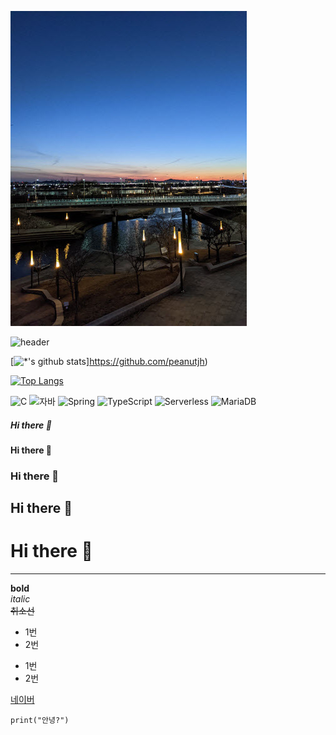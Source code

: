 <img src='images/picture97.jpg'></img>



![header](https://capsule-render.vercel.app/api?type=wave&color=auto&height=300&section=header&text=깃허브%20특강&fontSize=90)

[![*'s github stats](https://github-readme-stats.vercel.app/api?username=peanutjh)]https://github.com/peanutjh)

[![Top Langs](https://github-readme-stats.vercel.app/api/top-langs/?username=peanutjh)](https://github.com/peanutjh/github-readme-stats)

![C](https://img.shields.io/badge/-C-123456?style=flat-square&logo=C&logoColor=black)
![자바](https://img.shields.io/badge/-자바-007396?style=flat&logo=Java&logoColor=ffffff)
![Spring](https://img.shields.io/badge/-Spring-6DB33F?style=for-the-badge&logo=Spring&logoColor=white)
![TypeScript](https://img.shields.io/badge/-TypeScript-3178C6?style=flat-square&logo=TypeScript&logoColor=white)
![Serverless](https://img.shields.io/badge/-Serverless-FD5750?style=flat-square&logo=Serverless&logoColor=magenta)
![MariaDB](https://img.shields.io/badge/-MariaDB-1F305F?style=flat-square&logo=mariadb&logoColor=white)
​
##### Hi there 👋
#### Hi there 👋
### Hi there 👋
## Hi there 👋
# Hi there 👋

---
**bold**<br>
*italic*<br>
~~취소선~~<br>
* 1번
* 2번
- 1번
- 2번

[네이버](https://naver.com)

```
print("안녕?")
```
